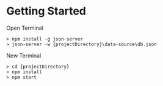 # Getting Started

Open Terminal

```
> npm install -g json-server
> json-server -w {projectDirectory}\data-source\db.json
```

New Terminal

```
> cd {projectDirectory}
> npm install
> npm start
```
